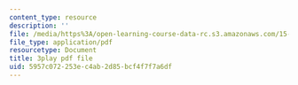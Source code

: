 ```yaml
---
content_type: resource
description: ''
file: /media/https%3A/open-learning-course-data-rc.s3.amazonaws.com/15-960-new-executive-thinking-social-impact-technology-projects-fall-2017-spring-2018/5957c072253ec4ab2d85bcf4f7f7a6df_HaySEpWEsdU.pdf
file_type: application/pdf
resourcetype: Document
title: 3play pdf file
uid: 5957c072-253e-c4ab-2d85-bcf4f7f7a6df
---
```


